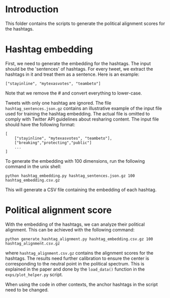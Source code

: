 # Introduction

This folder contains the scripts to generate the political alignment scores for the hashtags.

# Hashtag embedding

First, we need to generate the embedding for the hashtags.
The input should be the 'sentences' of hashtags.
For every tweet, we extract the hashtags in it and treat them as a sentence.
Here is an example:

```
["stayinline", "mytexasvotes", "teambeto"]
```
Note that we remove the # and convert everything to lower-case.

Tweets with only one hashtag are ignored.
The file `hashtag_sentences.json.gz` contains an illustrative example of the input file used for training the hashtag embedding. The actual file is omitted to comply with Twitter API guidelines about resharing content. 
The input file should have the following format:

```
[
    ["stayinline", "mytexasvotes", "teambeto"],
    ["breaking","protecting","public"]
    ...
]
```

To generate the embedding with 100 dimensions, run the following command in the unix shell:

```
python hashtag_embedding.py hashtag_sentences.json.gz 100 hashtag_embedding.csv.gz
```

This will generate a CSV file containing the embedding of each hashtag.

# Political alignment score

With the embedding of the hashtags, we can analyze their political alignment.
This can be achieved with the following command:

```
python generate_hashtag_alignment.py hashtag_embedding.csv.gz 100 hashtag_alignment.csv.gz
```

where `hashtag_alignment.csv.gz` contains the alignment scores for the hashtags.
The results need further calibration to ensure the center is corresponding to the neutral point in the political spectrum. This is explained in the paper and done by the `load_data()` function in the `exps/plot_helper.py` script.

When using the code in other contexts, the anchor hashtags in the script need to be changed.
